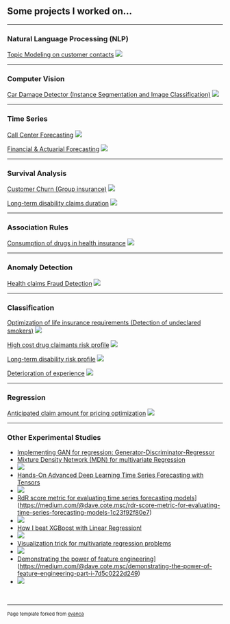 ## Some projects I worked on...

---

### Natural Language Processing (NLP)
[Topic Modeling on customer contacts](/nlp_topic)
<img src="images/nlp_topic2.png?raw=true"/>

---

### Computer Vision
[Car Damage Detector (Instance Segmentation and Image Classification)](/image_car_damage)
<img src="images/image_car_damage.png?raw=true"/>

---

### Time Series
[Call Center Forecasting](/ts_call_center)
<img src="images/ts_call_center.png?raw=true"/>

[Financial & Actuarial Forecasting](/financial_ts)
<img src="images/financial_ts.png?raw=true"/>

---

### Survival Analysis
[Customer Churn (Group insurance)](/customer_churn)
<img src="images/customer_churn2.png?raw=true"/>

[Long-term disability claims duration](/lt_surv)
<img src="images/surv_funcs3.png?raw=true"/>

---

### Association Rules
[Consumption of drugs in health insurance](/sample_page)
<img src="images/dummy_thumbnail.jpg?raw=true"/>

---

### Anomaly Detection
[Health claims Fraud Detection](/anomaly_fraud)
<img src="images/anomaly_detect.png?raw=true"/>

---

### Classification
[Optimization of life insurance requirements (Detection of undeclared smokers)](/sample_page)
<img src="images/dummy_thumbnail.jpg?raw=true"/>

[High cost drug claimants risk profile](/sample_page)
<img src="images/dummy_thumbnail.jpg?raw=true"/>

[Long-term disability risk profile](/sample_page)
<img src="images/dummy_thumbnail.jpg?raw=true"/>

[Deterioration of experience](/sample_page)
<img src="images/dummy_thumbnail.jpg?raw=true"/>

---

### Regression
[Anticipated claim amount for pricing optimization](/sample_page)
<img src="images/dummy_thumbnail.jpg?raw=true"/>

---

### Other Experimental Studies

- [Implementing GAN for regression: Generator-Discriminator-Regressor](http://example.com/)
- [Mixture Density Network (MDN) for multivariate Regression](https://medium.com/@dave.cote.msc/made-easy-mixture-density-network-for-multivariate-regression-49e576721b3)
- <img src="images/article_mdn.png?raw=true"/>
- [Hands-On Advanced Deep Learning Time Series Forecasting with Tensors](https://medium.com/@dave.cote.msc/hands-on-advanced-deep-learning-time-series-forecasting-with-tensors-7facae522f18)
- <img src="images/article_dts.png?raw=true"/>
- [RdR score metric for evaluating time series forecasting models](https://medium.com/@dave.cote.msc/hands-on-advanced-deep-learning-time-series-forecasting-with-tensors-7facae522f18)](https://medium.com/@dave.cote.msc/rdr-score-metric-for-evaluating-time-series-forecasting-models-1c23f92f80e7)
- <img src="images/article_rdr.png?raw=true"/>
- [How I beat XGBoost with Linear Regression!](https://medium.com/@dave.cote.msc/demonstrating-the-power-of-feature-engineering-part-ii-how-i-beat-xgboost-with-linear-regression-e63aeb6a15f8)
- <img src="images/article_xgb.png?raw=true"/>
- [Visualization trick for multivariate regression problems](https://medium.com/@dave.cote.msc/visualization-trick-for-multivariate-regression-problems-5b3aa25ff2f8)
- <img src="images/article_viz.png?raw=true"/>
- [Demonstrating the power of feature engineering](https://medium.com/@dave.cote.msc/visualization-trick-for-multivariate-regression-problems-5b3aa25ff2f8)](https://medium.com/@dave.cote.msc/demonstrating-the-power-of-feature-engineering-part-i-7d5c0222d249)
- <img src="images/article_fe.png?raw=true"/>
 






---
<p style="font-size:11px">Page template forked from <a href="https://github.com/evanca/quick-portfolio">evanca</a></p>
<!-- Remove above link if you don't want to attibute -->

